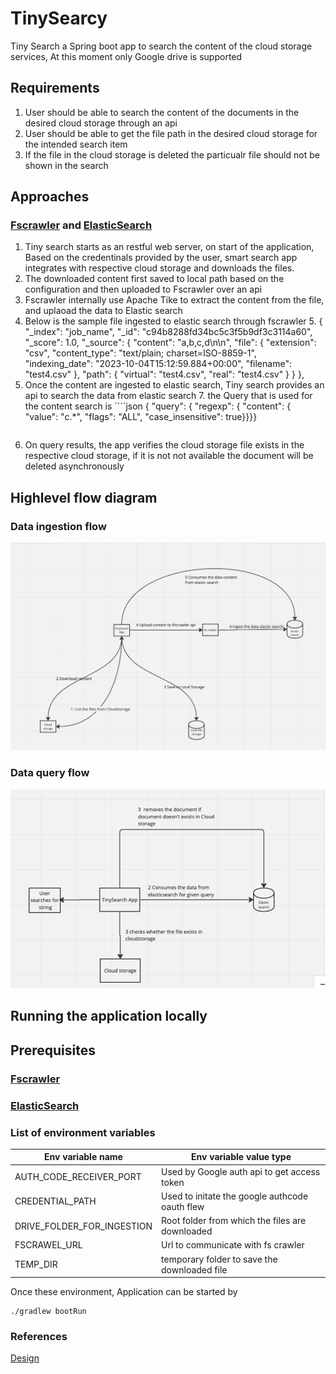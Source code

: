 # TinySearcy 


Tiny Search a Spring boot app to search the content of the cloud storage services, At this moment only Google drive is supported

## Requirements

1. User should be able to search the content of the documents in the desired cloud storage through an api
2. User should be able to get the file path in the desired cloud storage for the intended search item
3. If the file in the cloud storage is deleted the particualr file should not be shown in the search

## Approaches
### [Fscrawler](https://fscrawler.readthedocs.io/en/latest/) and [ElasticSearch](https://www.elastic.co/guide/index.html)

1. Tiny search starts as an restful web server, on start of the application, Based on the credentinals provided by the user, smart search app integrates with respective cloud storage and downloads the files.
2. The downloaded content first saved to local path based on the configuration and then uploaded to Fscrawler over an api
3. Fscrawler internally use Apache Tike to extract the content from the file, and uplaoad the data to Elastic search
4. Below is the sample file ingested to elastic search through fscrawler
   5. 	    {
      		"_index": "job_name",
      		"_id": "c94b8288fd34bc5c3f5b9df3c3114a60",
      		"_score": 1.0,
      		"_source": {
      			"content": "a,b,c,d\n\n",
      			"file": {
      				"extension": "csv",
      				"content_type": "text/plain; charset=ISO-8859-1",
      				"indexing_date": "2023-10-04T15:12:59.884+00:00",
      				"filename": "test4.csv"
      			},
      			"path": {
      				"virtual": "test4.csv",
      				"real": "test4.csv"
      			}
      		}
      	},
6. Once the content are ingested to elastic search, Tiny search provides an api to search the data from elastic search
   7. the Query that is used for the content search is 
       ````json
      { "query": { "regexp": { "content":  { "value": "c.*", "flags": "ALL", "case_insensitive": true}}}}
    ````
7. On query results, the app verifies the cloud storage file exists in the respective cloud storage, if it is not not available the document will be deleted asynchronously  

## Highlevel flow diagram
### Data ingestion flow
![img.png](img.png)

### Data query flow
![img_1.png](img_1.png)


## Running the application locally
## Prerequisites

### [Fscrawler](https://fscrawler.readthedocs.io/en/latest/) 
### [ElasticSearch](https://www.elastic.co/guide/index.html)

### List of environment variables
| Env variable name | Env variable value type                         |
|-----------|-------------------------------------------------|
| AUTH_CODE_RECEIVER_PORT | Used by Google auth api to get access token     |
| CREDENTIAL_PATH | Used to initate the google authcode oauth flew  |
| DRIVE_FOLDER_FOR_INGESTION | Root folder from which the files are downloaded |
| FSCRAWEL_URL      | Url to communicate with fs crawler              |
| TEMP_DIR | temporary folder to save the downloaded file    |


Once these environment, Application can be started by 
```shell
./gradlew bootRun
```

### References
[Design](https://miro.com/app/board/uXjVNdZO5gA=/?share_link_id=696351424297)
